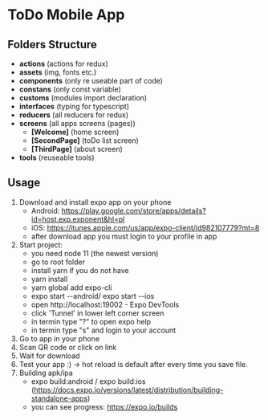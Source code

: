 # ToDo Mobile App

## **Folders Structure**

- **actions** (actions for redux)
- **assets** (img, fonts etc.)
- **components** (only re useable part of code)
- **constans** (only const variable)
- **customs** (modules import declaration)
- **interfaces** (typing for typescript)
- **reducers** (all reducers for redux)
- **screens** (all apps screens (pages))
    - **[Welcome]** (home screen)
	- **[SecondPage]** (toDo list screen)
	- **[ThirdPage]** (about screen)
- **tools** (reuseable tools)

## **Usage**

1. Download and install expo app on your phone
    - Android: https://play.google.com/store/apps/details?id=host.exp.exponent&hl=pl
    - iOS: https://itunes.apple.com/us/app/expo-client/id982107779?mt=8
    - after download app you must login to your profile in app
2. Start project:
    - you need node 11 (the newest version)
    - go to root folder
    - install yarn if you do not have
    - yarn install
    - yarn global add expo-cli
    - expo start --android/ expo start --ios
    - open http://localhost:19002 - Expo DevTools
    - click 'Tunnel' in lower left corner screen
    - in termin type "?" to open expo help
    - in termin type "s" and login to your account
3. Go to app in your phone
4. Scan QR code or click on link
5. Wait for download
6. Test your app :) -> hot reload is default after every time you save file.
7. Building apk/ipa
    - expo build:android / expo build:ios (https://docs.expo.io/versions/latest/distribution/building-standalone-apps)
    - you can see progress: https://expo.io/builds